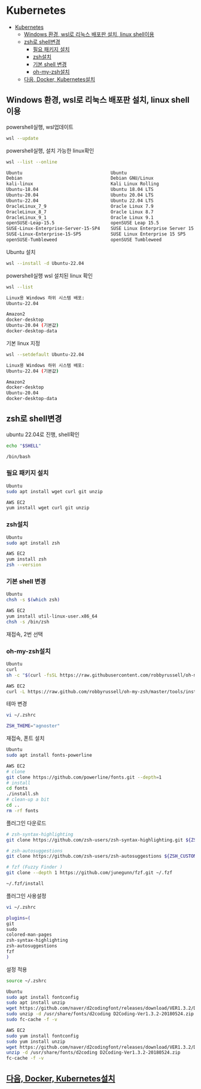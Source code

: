 # Kubernetes

- [Kubernetes](#kubernetes)
  - [Windows 환경, wsl로 리눅스 배포판 설치, linux shell이용](#windows-환경-wsl로-리눅스-배포판-설치-linux-shell이용)
  - [zsh로 shell변경](#zsh로-shell변경)
    - [필요 패키지 설치](#필요-패키지-설치)
    - [zsh설치](#zsh설치)
    - [기본 shell 변경](#기본-shell-변경)
    - [oh-my-zsh설치](#oh-my-zsh설치)
  - [다음, Docker, Kubernetes설치](#다음-docker-kubernetes설치)

## Windows 환경, wsl로 리눅스 배포판 설치, linux shell이용

powershell실행, wsl업데이트

```bash
wsl --update
```

powershell실행, 설치 가능한 linux확인

```bash
wsl --list --online

Ubuntu                                 Ubuntu
Debian                                 Debian GNU/Linux
kali-linux                             Kali Linux Rolling
Ubuntu-18.04                           Ubuntu 18.04 LTS
Ubuntu-20.04                           Ubuntu 20.04 LTS
Ubuntu-22.04                           Ubuntu 22.04 LTS
OracleLinux_7_9                        Oracle Linux 7.9
OracleLinux_8_7                        Oracle Linux 8.7
OracleLinux_9_1                        Oracle Linux 9.1
openSUSE-Leap-15.5                     openSUSE Leap 15.5
SUSE-Linux-Enterprise-Server-15-SP4    SUSE Linux Enterprise Server 15 SP4
SUSE-Linux-Enterprise-15-SP5           SUSE Linux Enterprise 15 SP5
openSUSE-Tumbleweed                    openSUSE Tumbleweed
```

Ubuntu 설치

```bash
wsl --install -d Ubuntu-22.04
```

powershell실행 wsl 설치된 linux 확인

```bash
wsl --list

Linux용 Windows 하위 시스템 배포:
Ubuntu-22.04

Amazon2
docker-desktop
Ubuntu-20.04 (기본값)
docker-desktop-data
```

기본 linux 지정

```bash
wsl --setdefault Ubuntu-22.04

Linux용 Windows 하위 시스템 배포:
Ubuntu-22.04 (기본값)

Amazon2
docker-desktop
Ubuntu-20.04
docker-desktop-data
```

## zsh로 shell변경

ubuntu 22.04로 진행, shell확인

```bash
echo "$SHELL"

/bin/bash
```

### 필요 패키지 설치

```bash
Ubuntu
sudo apt install wget curl git unzip

AWS EC2
yum install wget curl git unzip
```

### zsh설치

```bash
Ubuntu
sudo apt install zsh

AWS EC2
yum install zsh
zsh --version
```

### 기본 shell 변경

```bash
Ubuntu
chsh -s $(which zsh)

AWS EC2
yum install util-linux-user.x86_64
chsh -s /bin/zsh
```

재접속, 2번 선택

### oh-my-zsh설치

```bash
Ubuntu
curl
sh -c "$(curl -fsSL https://raw.githubusercontent.com/robbyrussell/oh-my-zsh/master/tools/install.sh)"

AWS EC2
curl -L https://raw.github.com/robbyrussell/oh-my-zsh/master/tools/install.sh | sh
```

테마 변경

```bash
vi ~/.zshrc

ZSH_THEME="agnoster"
```

재접속, 폰트 설치

```bash
Ubuntu
sudo apt install fonts-powerline​

AWS EC2
# clone
git clone https://github.com/powerline/fonts.git --depth=1
# install
cd fonts
./install.sh
# clean-up a bit
cd ..
rm -rf fonts
```

플러그인 다운로드

```bash
# zsh-syntax-highlighting
git clone https://github.com/zsh-users/zsh-syntax-highlighting.git ${ZSH_CUSTOM:-~/.oh-my-zsh/custom}/plugins/zsh-syntax-highlighting

# zsh-autosuggestions
git clone https://github.com/zsh-users/zsh-autosuggestions ${ZSH_CUSTOM:-~/.oh-my-zsh/custom}/plugins/zsh-autosuggestions

# fzf (Fuzzy Finder )
git clone --depth 1 https://github.com/junegunn/fzf.git ~/.fzf

~/.fzf/install​
```

플러그인 사용설정

```bash
vi ~/.zshrc

plugins=(
git
sudo
colored-man-pages
zsh-syntax-highlighting
zsh-autosuggestions
fzf
)​
```

설정 적용

```bash
source ~/.zshrc​
```

```bash
Ubuntu
sudo apt install fontconfig
sudo apt install unzip
wget https://github.com/naver/d2codingfont/releases/download/VER1.3.2/D2Coding-Ver1.3.2-20180524.zip
sudo unzip -d /usr/share/fonts/d2coding D2Coding-Ver1.3.2-20180524.zip
sudo fc-cache -f -v

AWS EC2
sudo yum install fontconfig
sudo yum install unzip
wget https://github.com/naver/d2codingfont/releases/download/VER1.3.2/D2Coding-Ver1.3.2-20180524.zip
unzip -d /usr/share/fonts/d2coding D2Coding-Ver1.3.2-20180524.zip
fc-cache -f -v
```

## [다음, Docker, Kubernetes설치](./k8s.md)